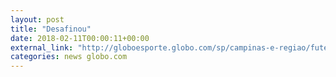 ```yaml
---
layout: post
title: "Desafinou"
date: 2018-02-11T00:00:11+00:00
external_link: "http://globoesporte.globo.com/sp/campinas-e-regiao/futebol/campeonato-paulista/jogo/10-02-2018/ponte-preta-novorizontino/"
categories: news globo.com
---
```

